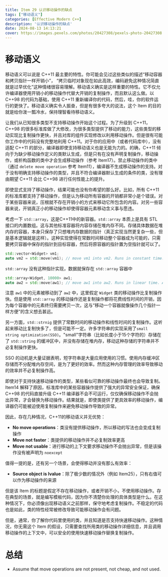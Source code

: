 ```yaml
---
title: Item 29 认识移动操作的缺点
tags: ["移动语义"]
categories: [Effective Modern C++]
description: '认识移动操作的缺点'
date: 2024-08-13 14:13:21
cover: https://images.pexels.com/photos/20427308/pexels-photo-20427308.jpeg
---
```


# 移动语义

移动语义可以说是 C++11 最主要的特性。你可能会⻅过这些类似的描述“移动容器和拷⻉指针⼀样开销小”， “拷⻉临时对象现在如此⾼效，编码避免这种情况简直就是过早优化”这种情绪很容易理解。移动语义确实是这样重要的特性。它不仅允许编译器使⽤开销小的移动操作代替⼤开销的复制操作，而且默认这么做。以 C++98 的代码为基础，使⽤ C++11 重新编译你的代码，然后，哇，你的软件运⾏的更快了。移动语义确实令⼈振奋，但是有很多夸⼤的说法，这个 Item 的⽬的就是给你泼⼀瓢冷⽔，保持理智看待移动语义。

让我们从已知很多类型不⽀持移动操作开始这个过程。为了升级到 C++11，C++98 的很多标准库做了⼤修改，为很多类型提供了移动的能⼒，这些类型的移动实现⽐复制操作更快，并且对库的组件实现修改以利⽤移动操作。但是很有可能你⼯作中的代码没有完整地利⽤ C++11。对于你的应⽤中（或者代码库中），没有适配 C++11 的部分，编译器即使⽀持移动语义也是⽆能为⼒的。的确，C++11 倾向于为缺少移动操作定义的类默认⽣成，但是只有在没有声明复制操作，移动操作，或析构函数的类中才会⽣成移动操作（参考 Item17）。禁⽌移动操作的类中（通过 `delete move operation` 参考 Item11），编译器不⽣成移动操作的⽀持。对于没有明确⽀持移动操作的类型，并且不符合编译器默认⽣成的条件的类，没有理由期望 C++11 会⽐ C++98 进⾏任何性能上的提升。

即使显式⽀持了移动操作，结果可能也没有你希望的那么好。⽐如，所有 C++11 的标准库都⽀持了移动操作，但是认为移动所有容器的开销都⾮常小是个错误。对于某些容器来说，压根就不存在开销小的⽅式来移动它所包含的内容。对另⼀些容器来说，开销真正小的移动操作却使得容器元素移动含义事与愿违。

考虑⼀下 `std::array`，这是C++11中的新容器。`std::array` 本质上是具有 STL 接口的内置数组。这与其他标准容器将内容存储在堆内存不同。存储具体数据在堆内存的容器，本⾝只保存了只想堆内存数据的指针（真正实现当然更复杂⼀些，但是基本逻辑就是这样）。这种实现使得在常数时间移动整个容器成为可能的，只需要拷⻉容器中保存的指针到⽬标容器，然后将原容器的指针置为空指针就可以了。

```cpp
std::vector<Widget> vm1;
auto vm2 = std::move(vm1); // move vm1 into vm2. Runs in constant time. Only ptrsin vm1 and vm2 are modified
```

`std::array` 没有这种指针实现，数据就保存在 `std::array` 容器中

```cpp
std::array<Widget, 10000> aw1;
auto aw2 = std::move(aw1); // move aw1 into aw2. Runs in linear time. Allelements in aw1 are moved into aw2.
```

注意 `aw1` 中的元素被移动到了 `aw2` 中，这⾥假定 `Widget` 类的移动操作⽐复制操作快。但是使⽤ `std::array` 的移动操作还是复制操作都将花费线性时间的开销，因为每个容器中的元素终归需要拷⻉⼀次，这与“移动⼀个容器就像操作⼏个指针⼀样⽅便”的含义想去甚远。

另⼀⽅⾯，`std::strnig` 提供了常数时间的移动操作和线性时间的复制操作。这听起来移动⽐复制快多了，但是可能不⼀定。许多字符串的实现采⽤了`small string optimization(SSO)`。"small"字符串（⽐如⻓度小于15个字符的）存储在了 `std::string` 的缓冲区中，并没有存储在堆内存，移动这种存储的字符串并不必复制操作更快。

SSO 的动机是⼤量证据表明，短字符串是⼤量应⽤使⽤的习惯。使⽤内存缓冲区存储而不分配堆内存空间，是为了更好的效率。然而这种内存管理的效率导致移动的效率并不必复制操作⾼。

即使对于⽀持快速移动操作的类型，某些看似可靠的移动操作最终也会导致复制。Item14 解释了原因，标准库中的某些容器操作提供了强⼤的异常安全保证，确保 C++98 的代码直接升级 C++11 编译器不会不可运⾏，仅仅确保移动操作不会抛出异常，才会替换为移动操作。结果就是，即使类提供了更具效率的移动操作，编译器仍可能被迫使⽤复制操作来避免移动操作导致的异常。

因此，存在⼏种情况，C++11的移动语义并⽆优势：
- **No move operations**：类没有提供移动操作，所以移动的写法也会变成复制操作
- **Move not faster**：类提供的移动操作并不必复制效率更⾼
- **Move not usable**：进⾏移动的上下⽂要求移动操作不会抛出异常，但是该操作没有被声明为 `noexcept`

值得⼀提的是，还有另⼀个场景，会使得移动并没有那么有效率：
- **Source object is lvalue**：除了极少数的情况外（例如 Item25），只有右值可以作为移动操作的来源

但是该 Item 的标题是假定不存在移动操作，或者开销不小，不使⽤移动操作。存在典型的场景，就是编写模板代码，因为你不清楚你处理的具体类型是什么。在这种情况下，你必须像出现移动语义之前那样，保守地考虑复制操作。不稳定的代码也是如此，类的特性经常被修改导致可能移动操作会有问题。

但是，通常，你了解你代码⾥使⽤的类，并且知道是否⽀持快速移动操作。这种情况，你⽆需这个 Item 的假设，只需要查找所⽤类的移动操作详细信息，并且调⽤移动操作的上下⽂中，可以安全的使⽤快速移动操作替换复制操作。

# 总结
- Assume that move operations are not present, not cheap, and not used.